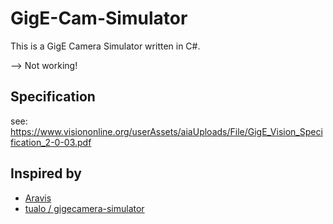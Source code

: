 # GigE-Cam-Simulator

This is a GigE Camera Simulator written in C#.

--> Not working!


## Specification
see:
https://www.visiononline.org/userAssets/aiaUploads/File/GigE_Vision_Specification_2-0-03.pdf



## Inspired by
- [Aravis](https://github.com/AravisProject/aravis)
- [tualo / gigecamera-simulator](https://github.com/tualo/gigecamera-simulator)